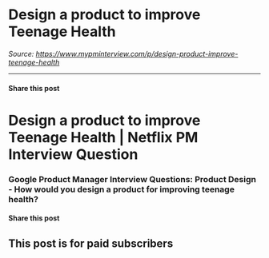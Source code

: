 # Design a product to improve Teenage Health

*Source: https://www.mypminterview.com/p/design-product-improve-teenage-health*

---

#### Share this post

# Design a product to improve Teenage Health | Netflix PM Interview Question

### Google Product Manager Interview Questions: Product Design - How would you design a product for improving teenage health?

#### Share this post

## This post is for paid subscribers

